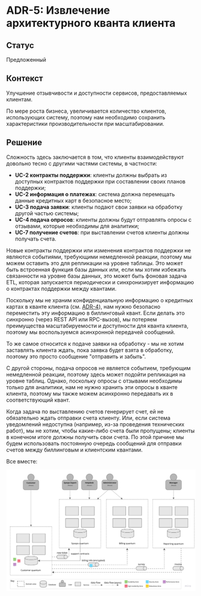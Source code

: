 # ADR-5: Извлечение архитектурного кванта клиента

## Статус

Предложенный

## Контекст

Улучшение отзывчивости и доступности сервисов, предоставляемых клиентам.

По мере роста бизнеса, увеличивается количество клиентов, использующих систему, поэтому нам необходимо сохранить характеристики производительности при масштабировании.

## Решение

Сложность здесь заключается в том, что клиенты взаимодействуют довольно тесно с другими частями системы, в частности:

- **UC-2 контракты поддержки**: клиенты должны выбрать из доступных контрактов поддержки при составлении своих планов поддержки;
- **UC-2 информация о платежах**: система должна перемещать данные кредитных карт в безопасное место;
- **UC-3 подача заявки**: клиенты подают свои заявки на обработку другой частью системы;
- **UC-4 подача опросов**: клиенты должны будут отправлять опросы с отзывами, которые необходимы для аналитики;
- **UC-7 получение счетов**: при выставлении счетов клиенты должны получать счета.

Новые контракты поддержки или изменения контрактов поддержки не являются событиями, требующими немедленной реакции, поэтому мы можем оставить это для репликации на уровне таблицы. Это может быть встроенная функция базы данных или, если мы хотим избежать связанности на уровне базы данных, это может быть фоновая задача ETL, которая запускается периодически и синхронизирует информацию о контрактах поддержки между квантами.

Поскольку мы не храним конфиденциальную информацию о кредитных картах в кванте клиента (см. [ADR-4](ADR/ADR-4-extract-billing-quanta.md)), нам нужно безопасно переместить эту информацию в биллинговый квант. Если делать это синхронно (через REST API или RPC-вызов), мы потеряем преимущества масштабируемости и доступности для кванта клиента, поэтому мы воспользуемся асинхронной передачей сообщений.

То же самое относится к подаче заявки на обработку - мы не хотим заставлять клиента ждать, пока заявка будет взята в обработку, поэтому это просто сообщение "отправить и забыть".

С другой стороны, подача опросов не является событием, требующим немедленной реакции, поэтому здесь может подойти репликация на уровне таблиц. Однако, поскольку опросы с отзывами необходимы только для аналитики, нам не нужно хранить эти опросы в кванте клиента, поэтому мы также можем асинхронно передавать их в соответствующий квант.

Когда задача по выставлению счетов генерирует счет, ей не обязательно ждать отправки счета клиенту. Или, если система уведомлений недоступна (например, из-за проведения технических работ), мы не хотим, чтобы какие-либо счета были пропущены; клиенты в конечном итоге должны получить свои счета. По этой причине мы будем использовать постоянную очередь сообщений для отправки счетов между биллинговым и клиентским квантами.

Все вместе:

![Квант клиента](../images/adr-5.jpg)
